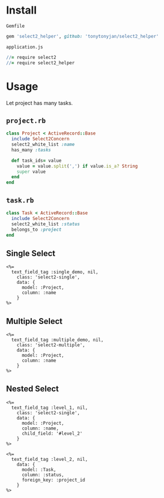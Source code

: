 Install
=======

`Gemfile`

```ruby
gem 'select2_helper', github: 'tonytonyjan/select2_helper'
```

`application.js`

```coffee
//= require select2
//= require select2_helper
```

Usage
=======

Let project has many tasks.

`project.rb`
------------

```ruby
class Project < ActiveRecord::Base
  include Select2Concern
  select2_white_list :name
  has_many :tasks

  def task_ids= value
    value = value.split(',') if value.is_a? String
    super value
  end
end

```

`task.rb`
---------

```ruby
class Task < ActiveRecord::Base
  include Select2Concern
  select2_white_list :status
  belongs_to :project
end
```

Single Select
-------------

```erb
<%=
  text_field_tag :single_demo, nil,
    class: 'select2-single',
    data: {
      model: :Project,
      column: :name
    }
%>
```


Multiple Select
---------------

```erb
<%=
  text_field_tag :multiple_demo, nil,
    class: 'select2-multiple',
    data: {
      model: :Project,
      column: :name
    }
%>
```

Nested Select
-------------

```erb
<%=
  text_field_tag :level_1, nil,
    class: 'select2-single',
    data: {
      model: :Project,
      column: :name,
      child_field: '#level_2'
    } 
%>

<%=
  text_field_tag :level_2, nil,
    data: {
      model: :Task,
      column: :status,
      foreign_key: :project_id
    }
%>
```